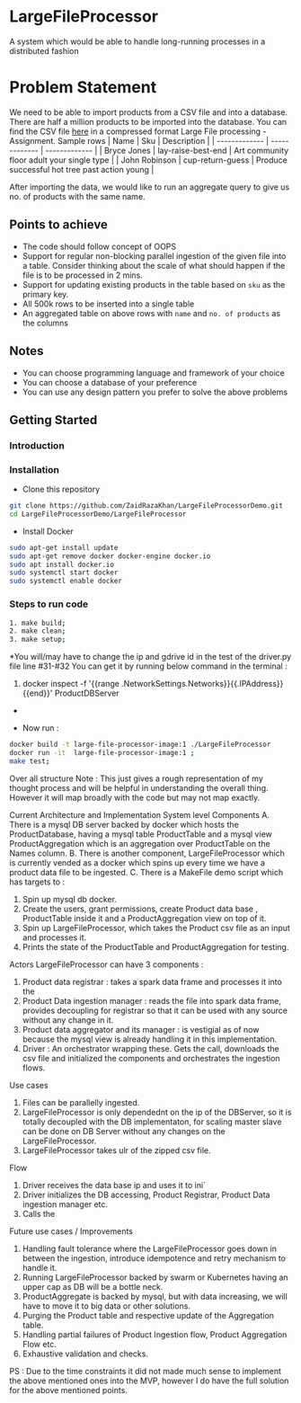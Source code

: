 # LargeFileProcessor
A system which would be able to handle long-running processes in a distributed fashion

# Problem Statement
We need to be able to import products from a CSV file and into a database. There are half a million products to be imported into the database. You can find the CSV file [here](https://drive.google.com/drive/folders/1X3qomdbjWU1oOTbBvxchTzjLMAwYBWFT) in a compressed format Large File processing - Assignment. 
Sample rows
| Name  | Sku | Description |
| ------------- | ------------- | ------------- |
| Bryce Jones  | lay-raise-best-end  | Art community floor adult your single type  |
| John Robinson  | cup-return-guess  | Produce successful hot tree past action young  |

After importing the data, we would like to run an aggregate query to give us no. of products with the same name.


## Points to achieve
* The code should follow concept of OOPS
* Support for regular non-blocking parallel ingestion of the given file into a table. Consider thinking about the scale of what should happen if the file is to be processed in 2 mins.
* Support for updating existing products in the table based on `sku` as the primary key. 
* All 500k rows to be inserted into a single table
* An aggregated table on above rows with `name` and `no. of products` as the columns

## Notes
* You can choose programming language and framework of your choice
* You can choose a database of your preference
* You can use any design pattern you prefer to solve the above problems

## Getting Started

### Introduction 
### Installation
* Clone this repository
```bash
git clone https://github.com/ZaidRazaKhan/LargeFileProcessorDemo.git
cd LargeFileProcessorDemo/LargeFileProcessor
```
* Install Docker
```bash
sudo apt-get install update
sudo apt-get remove docker docker-engine docker.io
sudo apt install docker.io
sudo systemctl start docker
sudo systemctl enable docker
```
### Steps to run code
```bash
1. make build; 
2. make clean; 
3. make setup; 
```

*You will/may have to change the ip and gdrive id in the test of the driver.py file line #31-#32
You can get it by running below command in the terminal :

1. docker inspect -f '{{range .NetworkSettings.Networks}}{{.IPAddress}}{{end}}' ProductDBServer
*

* Now run :
```bash
docker build -t large-file-processor-image:1 ./LargeFileProcessor
docker run -it  large-file-processor-image:1 ; 
make test;
```

Over all structure
Note : This just gives a rough representation of my thought process and will be helpful in understanding the overall thing. However it will map broadly with the code but may not map exactly.

Current Architecture and Implementation
System level Components
A. There is a mysql DB server backed by docker which hosts the ProductDatabase, having a mysql table ProductTable and a mysql view ProductAggregation which is an aggregation over ProductTable on the Names column.
B. There is another component, LargeFileProcessor which is currently vended as a docker which spins up every time we have a product data file to be ingested.
C. There is a MakeFile demo script which has targets to :
1. Spin up mysql db docker.
2. Create the users, grant permissions, create Product data base , ProductTable inside it and a ProductAggregation view on top of it.
3. Spin up LargeFileProcessor, which takes the Product csv file as an input and processes it.
4. Prints the state of the ProductTable and ProductAggregation for testing.

Actors
LargeFileProcessor can have 3 components :
1. Product data registrar : takes a spark data frame and processes it into the
2. Product Data ingestion manager : reads the file into spark data frame, provides decoupling for registrar so that it can be used with any source without any change in it.
2. Product data aggregator and its manager : is vestigial as of now because the mysql view is already handling it in this implementation.
3. Driver : An orchestrator wrapping these. Gets the call, downloads the csv file and initialized the components and orchestrates the ingestion flows.

Use cases
1. Files can be parallelly ingested.
2. LargeFileProcessor is only dependednt on the ip of the DBServer, so it is totally decoupled with the DB implementaton, for scaling master slave can be done on DB Server without any changes on the LargeFileProcessor.
3. LargeFileProcessor takes ulr of the zipped csv file.

Flow
1. Driver receives the data base ip and uses it to ini`
1. Driver initializes the DB accessing, Product Registrar, Product Data ingestion manager etc.
2. Calls the

Future use cases / Improvements
1. Handling fault tolerance where the LargeFileProcessor goes down in between the ingestion, introduce idempotence and retry mechanism to handle it.
2. Running LargeFileProcessor backed by swarm or Kubernetes having an upper cap as DB will be a bottle neck.
3. ProductAggregate is backed by mysql, but with data increasing, we will have to move it to big data or other solutions.
4. Purging the Product table and respective update of the Aggregation table.
5. Handling partial failures of Product Ingestion flow, Product Aggregation Flow etc.
6. Exhaustive validation and checks.

PS : Due to the time constraints it did not made much sense to implement the above mentioned ones into the MVP, however I do have the full solution for the above mentioned points.





<!-- ### Please ignore below






# Problem Statement
We need to be able to import products from a CSV file and into a database. There are half a million products to be imported into the database. You can find the CSV file [here](https://drive.google.com/drive/folders/1X3qomdbjWU1oOTbBvxchTzjLMAwYBWFT) in a compressed format Large File processing - Assignment. 
Sample rows
| Name  | Sku | Description |
| ------------- | ------------- | ------------- |
| Bryce Jones  | lay-raise-best-end  | Art community floor adult your single type  |
| John Robinson  | cup-return-guess  | Produce successful hot tree past action young  |

After importing the data, we would like to run an aggregate query to give us no. of products with the same name.

## Points to achieve
* The code should follow concept of OOPS
* Support for regular non-blocking parallel ingestion of the given file into a table. Consider thinking about the scale of what should happen if the file is to be processed in 2 mins.
* Support for updating existing products in the table based on `sku` as the primary key. 
* All 500k rows to be inserted into a single table
* An aggregated table on above rows with `name` and `no. of products` as the columns


## Notes
* You can choose programming language and framework of your choice
* You can choose a database of your preference
* You can use any design pattern you prefer to solve the above problems

## Getting Started

### Introduction 

### Steps to run code
Will be updated later!!

### Schemas and details for table generation
Will be updated later!!

### Points achieved
* None

### Future Improvements
Implementation of the above problem statement


### Installation
* Clone this repository
```bash
git clone https://github.com/ZaidRazaKhan/LargeFileProcessor.git
cd LargeFileProcessor
```
* Install the requirements (not checked)
```bash
Language dependent
```
### Download data csv
```bash
python download_dummy_csv_data.py
```

## Conclusion
Project Just got initiated!!

## Author
* [Zaid Khan](http://tooschoolforcool.xyz/) ([@ZaidRazaKhan](https://github.com/ZaidRazaKhan)) -->
